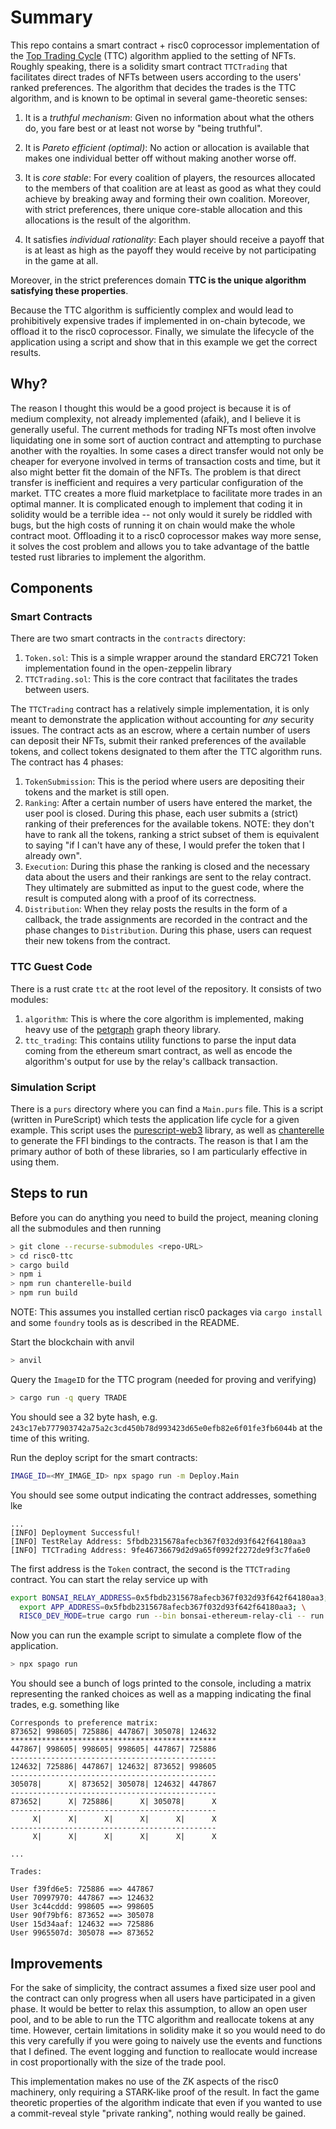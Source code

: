 # Summary

This repo contains a smart contract + risc0 coprocessor implementation of the [Top Trading Cycle](https://en.wikipedia.org/wiki/Top_trading_cycle) (TTC) algorithm applied to the setting of NFTs. Roughly speaking, there is a solidity smart contract `TTCTrading` that facilitates direct trades of NFTs between users according to the users' ranked preferences. The algorithm that decides the trades is the TTC algorithm, and is known to be optimal in several game-theoretic senses:

1. It is a _truthful mechanism_: Given no information about what the others do, you fare best or at least not worse by "being truthful".

2. It is _Pareto efficient (optimal)_: No action or allocation is available that makes one individual better off without making another worse off. 

3. It is _core stable_:  For every coalition of players, the resources allocated to the members of that coalition are at least as good as what they could achieve by breaking away and forming their own coalition. Moreover, with strict preferences, there unique core-stable allocation and this allocations is the result of the algorithm.

4. It satisfies _individual rationality_: Each player should receive a payoff that is at least as high as the payoff they would receive by not participating in the game at all.

Moreover, in the strict preferences domain **TTC is the unique algorithm satisfying these properties**.

Because the TTC algorithm is sufficiently complex and would lead to prohibitively expensive trades if implemented in on-chain bytecode, we offload it to the risc0 coprocessor. Finally, we simulate the lifecycle of the application using a script and show that in this example we get the correct results.


## Why?

The reason I thought this would be a good project is because it is of medium complexity, not already implemented (afaik), and I believe it is generally useful. The current methods for trading
NFTs most often involve liquidating one in some sort of auction contract and attempting to purchase another with the royalties. In some cases a direct
transfer would not only be cheaper for everyone involved in terms of transaction costs and time, but it also might better fit the domain of the NFTs. The problem
is that direct transfer is inefficient and requires a very particular configuration of the market. TTC creates a more fluid marketplace to facilitate more trades in an optimal manner. It is complicated enough to implement that coding it in solidity would be a terrible idea -- not only would it surely be riddled with
bugs, but the high costs of running it on chain would make the whole contract moot. Offloading it to a risc0 coprocessor makes way more sense, it solves the cost problem and allows you to take advantage of the battle tested rust libraries to implement the algorithm.

## Components

### Smart Contracts

There are two smart contracts in the `contracts` directory:
1. `Token.sol`: This is a simple wrapper around the standard ERC721 Token implementation found in the open-zeppelin library
2. `TTCTrading.sol`: This is the core contract that facilitates the trades between users.

The `TTCTrading` contract has a relatively simple implementation, it is only meant to demonstrate the application without accounting for _any_ security issues.
The contract acts as an escrow, where a certain number of users can deposit their NFTs, submit their ranked preferences of the available tokens, and collect
tokens designated to them after the TTC algorithm runs. The contract has 4 phases:

1. `TokenSubmission`: This is the period where users are depositing their tokens and the market is still open.
2. `Ranking`: After a certain number of users have entered the market, the user pool is closed. During this phase, each user submits a (strict) ranking of their
preferences for the available tokens. NOTE: they don't have to rank all the tokens, ranking a strict subset of them is equivalent to saying "if I can't have any of these, I would prefer the token that I already own". 
3. `Execution`: During this phase the ranking is closed and the necessary data about the users and their rankings are sent to the relay contract. They ultimately are submitted as input to the guest code, where the result is computed along with a proof of its correctness.
4. `Distribution`: When they relay posts the results in the form of a callback, the trade assignments are recorded in the contract and the phase changes to `Distribution`. During this phase, users can request their new tokens from the contract.

### TTC Guest Code

There is a rust crate `ttc` at the root level of the repository. It consists of two modules:
1. `algorithm`: This is where the core algorithm is implemented, making heavy use of the [petgraph](https://github.com/petgraph/petgraph) graph theory library.
2. `ttc_trading`: This contains utility functions to parse the input data coming from the ethereum smart contract, as well as encode the algorithm's output
for use by the relay's callback transaction.

### Simulation Script

There is a `purs` directory where you can find a `Main.purs` file. This is a script (written in PureScript) which tests the application life cycle for a given example. This script uses the [purescript-web3](https://github.com/f-o-a-m/purescript-web3) library, as well as [chanterelle](https://github.com/f-o-a-m/chanterelle) to generate the FFI bindings to the contracts. The reason is that I am the primary author of both of these libraries, so I am particularly effective in using them.


## Steps to run

Before you can do anything you need to build the project, meaning cloning all the submodules and then running

```bash
> git clone --recurse-submodules <repo-URL>
> cd risc0-ttc
> cargo build
> npm i
> npm run chanterelle-build
> npm run build
```

NOTE: This assumes you installed certian risc0 packages via `cargo install` and some `foundry` tools as is described in the README.

Start the blockchain with anvil

```bash 
> anvil
```

Query the `ImageID` for the TTC program (needed for proving and verifying)

```bash
> cargo run -q query TRADE
```

You should see a 32 byte hash, e.g. `243c17eb777903742a75a2c3cd450b78d993423d65e0efb82e6f01fe3fb6044b` at the time of this writing.

Run the deploy script for the smart contracts:

```bash
IMAGE_ID=<MY_IMAGE_ID> npx spago run -m Deploy.Main
```

You should see some output indicating the contract addresses, something lke 

```
...
[INFO] Deployment Successful!
[INFO] TestRelay Address: 5fbdb2315678afecb367f032d93f642f64180aa3
[INFO] TTCTrading Address: 9fe46736679d2d9a65f0992f2272de9f3c7fa6e0
```

The first address is the `Token` contract, the second is the `TTCTrading` contract. You can start the relay service up with

```bash
export BONSAI_RELAY_ADDRESS=0x5fbdb2315678afecb367f032d93f642f64180aa3; \                
  export APP_ADDRESS=0x5fbdb2315678afecb367f032d93f642f64180aa3; \
  RISC0_DEV_MODE=true cargo run --bin bonsai-ethereum-relay-cli -- run --relay-address "$BONSAI_RELAY_ADDRESS"
```

Now you can run the example script to simulate a complete flow of the application.

```bash
> npx spago run
```

You should see a bunch of logs printed to the console, including a matrix representing the ranked choices as well as a mapping indicating the final trades, 
e.g. something like

```
Corresponds to preference matrix: 
873652| 998605| 725886| 447867| 305078| 124632
**********************************************
447867| 998605| 998605| 998605| 447867| 725886
----------------------------------------------
124632| 725886| 447867| 124632| 873652| 998605
----------------------------------------------
305078|      X| 873652| 305078| 124632| 447867
----------------------------------------------
873652|      X| 725886|      X| 305078|      X
----------------------------------------------
     X|      X|      X|      X|      X|      X
----------------------------------------------
     X|      X|      X|      X|      X|      X

...

Trades:

User f39fd6e5: 725886 ==> 447867
User 70997970: 447867 ==> 124632
User 3c44cddd: 998605 ==> 998605
User 90f79bf6: 873652 ==> 305078
User 15d34aaf: 124632 ==> 725886
User 9965507d: 305078 ==> 873652
```
## Improvements
For the sake of simplicity, the contract assumes a fixed size user pool and the contract can only progress when all users have participated in a given phase. It would be better to relax this assumption, to allow an open user pool, and to be able to run the TTC algorithm and reallocate tokens at any time. However, certain limitations in solidity make it so you would need to do this very carefully if you were going to naively use the events and functions that I defined. The event logging and function to reallocate would increase in cost proportionally with the size of the trade pool.

This implementation makes no use of the ZK aspects of the risc0 machinery, only requiring a STARK-like proof of the result. In fact the game theoretic properties of the algorithm indicate that even if you wanted to use a commit-reveal style "private ranking", nothing would really be gained.

